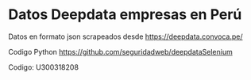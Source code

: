 # Datos Deepdata empresas en Perú

Datos en formato json scrapeados desde https://deepdata.convoca.pe/

Codigo Python https://github.com/seguridadweb/deepdataSelenium

Codigo: U300318208
